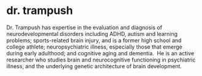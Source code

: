 # dr. trampush

Dr. Trampush has expertise in the evaluation and diagnosis of neurodevelopmental disorders including ADHD, autism and learning problems; sports-related brain injury, and is a former high school and college athlete; neuropsychiatric illness, especially those that emerge during early adulthood; and cognitive aging and dementia.  He is an active researcher who studies brain and neurocognitive functioning in psychiatric illness, and the underlying genetic architecture of brain development.
